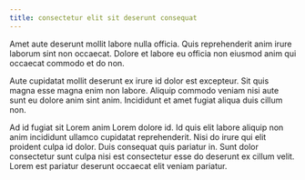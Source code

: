 ```yaml
---
title: consectetur elit sit deserunt consequat
---
```


Amet aute deserunt mollit labore nulla officia. Quis reprehenderit anim irure laborum sint non occaecat. Dolore et labore eu officia non eiusmod anim qui occaecat commodo et do non.

Aute cupidatat mollit deserunt ex irure id dolor est excepteur. Sit quis magna esse magna enim non labore. Aliquip commodo veniam nisi aute sunt eu dolore anim sint anim. Incididunt et amet fugiat aliqua duis cillum non.

Ad id fugiat sit Lorem anim Lorem dolore id. Id quis elit labore aliquip non anim incididunt ullamco cupidatat reprehenderit. Nisi do irure qui elit proident culpa id dolor. Duis consequat quis pariatur in. Sunt dolor consectetur sunt culpa nisi est consectetur esse do deserunt ex cillum velit. Lorem est pariatur deserunt occaecat elit veniam pariatur.